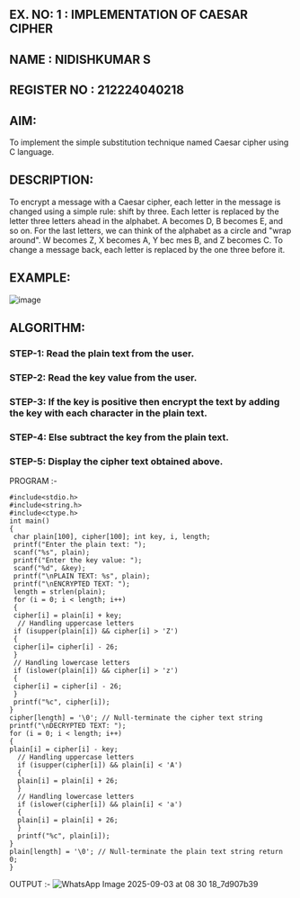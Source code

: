 ## EX. NO: 1 : IMPLEMENTATION OF CAESAR CIPHER
## NAME : NIDISHKUMAR S
## REGISTER NO : 212224040218

## AIM:

To implement the simple substitution technique named Caesar cipher using C language.

## DESCRIPTION:

To encrypt a message with a Caesar cipher, each letter in the message is changed using a simple rule: shift by three. Each letter is replaced by the letter three letters ahead in the alphabet. A becomes D, B becomes E, and so on. For the last letters, we can think of the
alphabet as a circle and "wrap around". W becomes Z, X becomes A, Y bec mes B, and Z
becomes C. To change a message back, each letter is replaced by the one three before it.

## EXAMPLE:



![image](https://github.com/Hemamanigandan/CNS/assets/149653568/eb9c6c43-8c80-4cdd-b9d4-91705a311c79)


## ALGORITHM:

### STEP-1: Read the plain text from the user.
### STEP-2: Read the key value from the user.
### STEP-3: If the key is positive then encrypt the text by adding the key with each character in the plain text.
### STEP-4: Else subtract the key from the plain text.
### STEP-5: Display the cipher text obtained above.


PROGRAM :-
```
#include<stdio.h> 
#include<string.h> 
#include<ctype.h>  
int main()  
{
 char plain[100], cipher[100]; int key, i, length; 
 printf("Enter the plain text: "); 
 scanf("%s", plain);  
 printf("Enter the key value: "); 
 scanf("%d", &key);  
 printf("\nPLAIN TEXT: %s", plain); 
 printf("\nENCRYPTED TEXT: "); 
 length = strlen(plain); 
 for (i = 0; i < length; i++) 
 { 
 cipher[i] = plain[i] + key; 
  // Handling uppercase letters
 if (isupper(plain[i]) && cipher[i] > 'Z') 
 { 
 cipher[i]= cipher[i] - 26; 
 } 
 // Handling lowercase letters 
 if (islower(plain[i]) && cipher[i] > 'z') 
 { 
 cipher[i] = cipher[i] - 26;
 } 
 printf("%c", cipher[i]);
} 
cipher[length] = '\0'; // Null-terminate the cipher text string 
printf("\nDECRYPTED TEXT: "); 
for (i = 0; i < length; i++) 
{  
plain[i] = cipher[i] - key;
  // Handling uppercase letters 
  if (isupper(cipher[i]) && plain[i] < 'A') 
  { 
  plain[i] = plain[i] + 26; 
  } 
  // Handling lowercase letters 
  if (islower(cipher[i]) && plain[i] < 'a') 
  { 
  plain[i] = plain[i] + 26; 
  } 
  printf("%c", plain[i]);
} 
plain[length] = '\0'; // Null-terminate the plain text string return 0;
}
```



OUTPUT :-
![WhatsApp Image 2025-09-03 at 08 30 18_7d907b39](https://github.com/user-attachments/assets/77afe357-fcca-4b0f-bbf4-6d2ccbc12b91)


